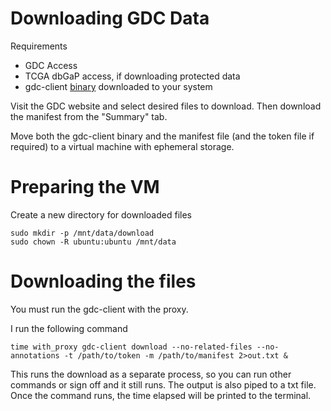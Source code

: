 # Downloading GDC Data

Requirements

* GDC Access
* TCGA dbGaP access, if downloading protected data
* gdc-client [binary](https://gdc.nci.nih.gov/access-data/gdc-data-transfer-tool) downloaded to your system

Visit the GDC website and select desired files to download. Then download the manifest from the "Summary" tab.

Move both the gdc-client binary and the manifest file (and the token file if required) to a virtual machine with ephemeral storage.

# Preparing the VM

Create a new directory for downloaded files

```
sudo mkdir -p /mnt/data/download
sudo chown -R ubuntu:ubuntu /mnt/data
```

# Downloading the files

You must run the gdc-client with the proxy.

I run the following command

`time with_proxy gdc-client download --no-related-files --no-annotations -t /path/to/token -m /path/to/manifest 2>out.txt &`

This runs the download as a separate process, so you can run other commands or sign off and it still runs. The output is also piped to a txt file. Once the command runs, the time elapsed will be printed to the terminal.
